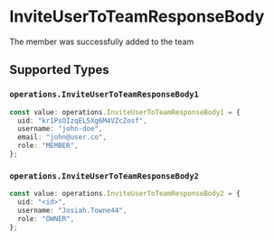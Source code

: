 # InviteUserToTeamResponseBody

The member was successfully added to the team


## Supported Types

### `operations.InviteUserToTeamResponseBody1`

```typescript
const value: operations.InviteUserToTeamResponseBody1 = {
  uid: "kr1PsOIzqEL5Xg6M4VZcZosf",
  username: "john-doe",
  email: "john@user.co",
  role: "MEMBER",
};
```

### `operations.InviteUserToTeamResponseBody2`

```typescript
const value: operations.InviteUserToTeamResponseBody2 = {
  uid: "<id>",
  username: "Josiah.Towne44",
  role: "OWNER",
};
```

